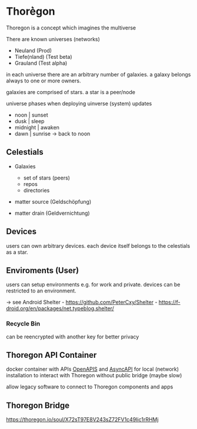Thore͛gon
========

Thoregon is a concept which imagines the multiverse

There are known universes (networks)
- Neuland      (Prod)
- Tiefe(nland) (Test beta)
- Grauland     (Test alpha)

in each universe there are an arbitrary number of galaxies.
a galaxy belongs always to one or more owners.

galaxies are comprised of stars. a star is a peer/node 

universe phases when deploying uinverse (system) updates
- noon
| sunset
- dusk
| sleep
- midnight
| awaken
- dawn
| sunrise
-> back to noon

## Celestials

- Galaxies
    - set of stars (peers)
    - repos
    - directories 

- matter source (Geldschöpfung)
- matter drain (Geldvernichtung)

## Devices

users can own arbitrary devices. each device itself belongs to the celestials as a star.

## Enviroments (User)

users can setup environments e.g. for work and private.
devices can be restricted to an environment.

-> see Android Shelter 
    - https://github.com/PeterCxy/Shelter 
    - https://f-droid.org/en/packages/net.typeblog.shelter/

### Recycle Bin

can be reencrypted with another key for better privacy 

## Thoregon API Container

docker container with APIs [OpenAPIS](https://www.openapis.org/) and [AsyncAPI](https://www.asyncapi.com/)
for local (network) installation to interact with Thoregon 
without public bridge (maybe slow)

allow legacy software to connect to Thoregon components and apps  

## Thoregon Bridge

https://thoregon.io/soul/X72sT97E8V243sZ72FV1c49Iic1rRHMj
